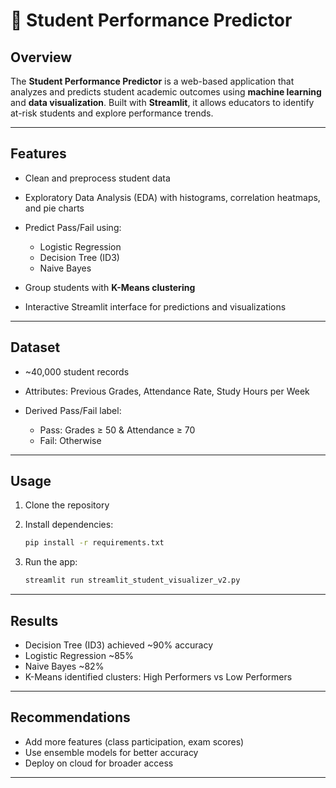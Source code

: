 # 🧾 Student Performance Predictor

## Overview

The **Student Performance Predictor** is a web-based application that analyzes and predicts student academic outcomes using **machine learning** and **data visualization**. Built with **Streamlit**, it allows educators to identify at-risk students and explore performance trends.

---

## Features

* Clean and preprocess student data
* Exploratory Data Analysis (EDA) with histograms, correlation heatmaps, and pie charts
* Predict Pass/Fail using:

  * Logistic Regression
  * Decision Tree (ID3)
  * Naive Bayes
* Group students with **K-Means clustering**
* Interactive Streamlit interface for predictions and visualizations

---

## Dataset

* ~40,000 student records
* Attributes: Previous Grades, Attendance Rate, Study Hours per Week
* Derived Pass/Fail label:

  * Pass: Grades ≥ 50 & Attendance ≥ 70
  * Fail: Otherwise

---

## Usage

1. Clone the repository
2. Install dependencies:

   ```bash
   pip install -r requirements.txt
   ```
3. Run the app:

   ```bash
   streamlit run streamlit_student_visualizer_v2.py
   ```

---

## Results

* Decision Tree (ID3) achieved ~90% accuracy
* Logistic Regression ~85%
* Naive Bayes ~82%
* K-Means identified clusters: High Performers vs Low Performers

---

## Recommendations

* Add more features (class participation, exam scores)
* Use ensemble models for better accuracy
* Deploy on cloud for broader access

---

